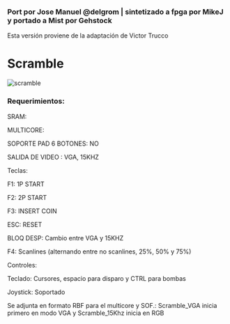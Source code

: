 ### Port por Jose Manuel @delgrom | sintetizado a fpga por MikeJ y portado a Mist por Gehstock
Esta versión proviene de la adaptación de Victor Trucco

# Scramble

![scramble](https://user-images.githubusercontent.com/31018768/70987533-63e54180-20c0-11ea-94f8-cabd0c3a5ec9.jpg)

### Requerimientos:

SRAM:

MULTICORE:

SOPORTE PAD 6 BOTONES: NO

SALIDA DE VIDEO : VGA, 15KHZ

Teclas:

F1: 1P START

F2: 2P START

F3: INSERT COIN

ESC: RESET

BLOQ DESP: Cambio entre VGA y 15KHZ

F4: Scanlines (alternando entre no scanlines, 25%, 50% y 75%)

Controles:

Teclado: Cursores, espacio para disparo y CTRL para bombas

Joystick: Soportado

Se adjunta en formato RBF para el multicore y SOF.: Scramble_VGA inicia primero en modo VGA y Scramble_15Khz inicia en RGB

